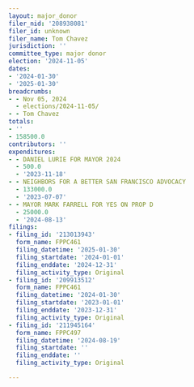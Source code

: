 ```yaml
---
layout: major_donor
filer_nid: '208938081'
filer_id: unknown
filer_name: Tom Chavez
jurisdiction: ''
committee_type: major donor
election: '2024-11-05'
dates:
- '2024-01-30'
- '2025-01-30'
breadcrumbs:
- - Nov 05, 2024
  - elections/2024-11-05/
- - Tom Chavez
totals:
- ''
- 158500.0
contributors: ''
expenditures:
- - DANIEL LURIE FOR MAYOR 2024
  - 500.0
  - '2023-11-18'
- - NEIGHBORS FOR A BETTER SAN FRANCISCO ADVOCACY
  - 133000.0
  - '2023-07-07'
- - MAYOR MARK FARRELL FOR YES ON PROP D
  - 25000.0
  - '2024-08-13'
filings:
- filing_id: '213013943'
  form_name: FPPC461
  filing_datetime: '2025-01-30'
  filing_startdate: '2024-01-01'
  filing_enddate: '2024-12-31'
  filing_activity_type: Original
- filing_id: '209913512'
  form_name: FPPC461
  filing_datetime: '2024-01-30'
  filing_startdate: '2023-01-01'
  filing_enddate: '2023-12-31'
  filing_activity_type: Original
- filing_id: '211945164'
  form_name: FPPC497
  filing_datetime: '2024-08-19'
  filing_startdate: ''
  filing_enddate: ''
  filing_activity_type: Original

---
```


